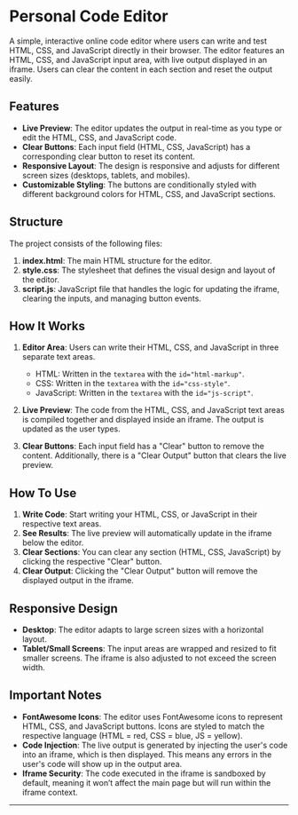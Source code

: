 # Personal Code Editor

A simple, interactive online code editor where users can write and test HTML, CSS, and JavaScript directly in their browser. The editor features an HTML, CSS, and JavaScript input area, with live output displayed in an iframe. Users can clear the content in each section and reset the output easily.

## Features

- **Live Preview**: The editor updates the output in real-time as you type or edit the HTML, CSS, and JavaScript code.
- **Clear Buttons**: Each input field (HTML, CSS, JavaScript) has a corresponding clear button to reset its content.
- **Responsive Layout**: The design is responsive and adjusts for different screen sizes (desktops, tablets, and mobiles).
- **Customizable Styling**: The buttons are conditionally styled with different background colors for HTML, CSS, and JavaScript sections.
  
## Structure

The project consists of the following files:

1. **index.html**: The main HTML structure for the editor.
2. **style.css**: The stylesheet that defines the visual design and layout of the editor.
3. **script.js**: JavaScript file that handles the logic for updating the iframe, clearing the inputs, and managing button events.

## How It Works

1. **Editor Area**: Users can write their HTML, CSS, and JavaScript in three separate text areas.
    - HTML: Written in the `textarea` with the `id="html-markup"`.
    - CSS: Written in the `textarea` with the `id="css-style"`.
    - JavaScript: Written in the `textarea` with the `id="js-script"`.
   
2. **Live Preview**: The code from the HTML, CSS, and JavaScript text areas is compiled together and displayed inside an iframe. The output is updated as the user types.

3. **Clear Buttons**: Each input field has a "Clear" button to remove the content. Additionally, there is a "Clear Output" button that clears the live preview.

## How To Use

1. **Write Code**: Start writing your HTML, CSS, or JavaScript in their respective text areas.
2. **See Results**: The live preview will automatically update in the iframe below the editor.
3. **Clear Sections**: You can clear any section (HTML, CSS, JavaScript) by clicking the respective "Clear" button.
4. **Clear Output**: Clicking the "Clear Output" button will remove the displayed output in the iframe.

## Responsive Design

- **Desktop**: The editor adapts to large screen sizes with a horizontal layout.
- **Tablet/Small Screens**: The input areas are wrapped and resized to fit smaller screens. The iframe is also adjusted to not exceed the screen width.
  
## Important Notes

- **FontAwesome Icons**: The editor uses FontAwesome icons to represent HTML, CSS, and JavaScript buttons. Icons are styled to match the respective language (HTML = red, CSS = blue, JS = yellow).
- **Code Injection**: The live output is generated by injecting the user's code into an iframe, which is then displayed. This means any errors in the user's code will show up in the output area.
- **Iframe Security**: The code executed in the iframe is sandboxed by default, meaning it won’t affect the main page but will run within the iframe context.

---

